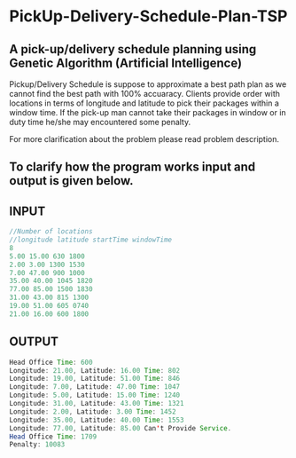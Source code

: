 # PickUp-Delivery-Schedule-Plan-TSP
## A pick-up/delivery schedule planning using Genetic Algorithm (Artificial Intelligence)

Pickup/Delivery Schedule is suppose to approximate a best path plan as we cannot find the best path with 100% accuaracy.
Clients provide order with locations in terms of longitude and latitude to pick their packages within a window time. If the pick-up man cannot take their packages in window or in duty time he/she may encountered some penalty.

For more clarification about the problem please read problem description.

## To clarify how the program works input and output is given below.

## INPUT

```Java
//Number of locations
//longitude latitude startTime windowTime
8
5.00 15.00 630 1800
2.00 3.00 1300 1530
7.00 47.00 900 1000
35.00 40.00 1045 1820
77.00 85.00 1500 1830
31.00 43.00 815 1300
19.00 51.00 605 0740
21.00 16.00 600 1800
```
## OUTPUT

```Java
Head Office Time: 600
Longitude: 21.00, Latitude: 16.00 Time: 802
Longitude: 19.00, Latitude: 51.00 Time: 846
Longitude: 7.00, Latitude: 47.00 Time: 1047
Longitude: 5.00, Latitude: 15.00 Time: 1240
Longitude: 31.00, Latitude: 43.00 Time: 1321
Longitude: 2.00, Latitude: 3.00 Time: 1452
Longitude: 35.00, Latitude: 40.00 Time: 1553
Longitude: 77.00, Latitude: 85.00 Can't Provide Service.
Head Office Time: 1709
Penalty: 10083
```
